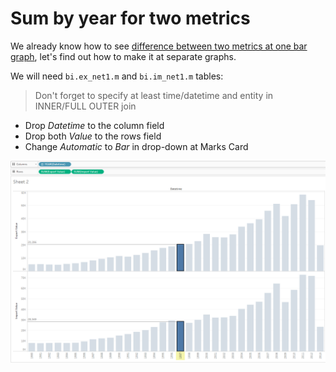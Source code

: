 # Sum by year for two metrics

We already know how to see [difference between two metrics at one bar graph](comparision_of_two_metrics_at_one_bar_graph.md), let's find out how to make it at separate graphs.

We will need `bi.ex_net1.m` and `bi.im_net1.m` tables:

> Don't forget to specify at least time/datetime and entity in INNER/FULL OUTER join

- Drop _Datetime_ to the column field
- Drop both _Value_ to the rows field
- Change _Automatic_ to _Bar_ in drop-down at Marks Card

![](images/sum_by_year_for_rwo_metrics.png)